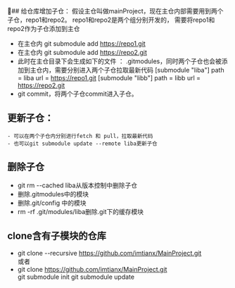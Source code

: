 ## 给仓库增加子仓：
    假设主仓叫做mainProject，现在主仓内部需要用到两个子仓，repo1和repo2。
    repo1和repo2是两个组分别开发的，
    需要将repo1和repo2作为子仓添加到主仓

- 在主仓内 git submodule add https://repo1.git
- 在主仓内 git submodule add https://repo2.git
- 此时在主仓目录下会生成如下的文件 ： .gitmodules，同时两个子仓也会被添加到主仓内，需要分别进入两个子仓拉取最新代码
    [submodule "liba"]
        path = liba
        url = https://repo1.git
    [submodule "libb"]
        path = libb
        url = https://repo2.git
- git commit，将两个子仓commit进入子仓。


## 更新子仓：
    - 可以在两个子仓内分别进行fetch 和 pull，拉取最新代码
    - 也可以git submodule update --remote liba更新子仓

## 删除子仓
   - git rm --cached liba从版本控制中删除子仓
   - 删除.gitmodules中的模块
   - 删除.git/config 中的模块
   - rm -rf .git/modules/liba删除.git下的缓存模块

## clone含有子模块的仓库
   - git clone --recursive https://github.com/imtianx/MainProject.git  
   或者
   - git clone  https://github.com/imtianx/MainProject.git  
    git submodule init
    git submodule update
